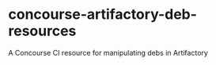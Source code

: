 # concourse-artifactory-deb-resources

A Concourse CI resource for manipulating debs in Artifactory

